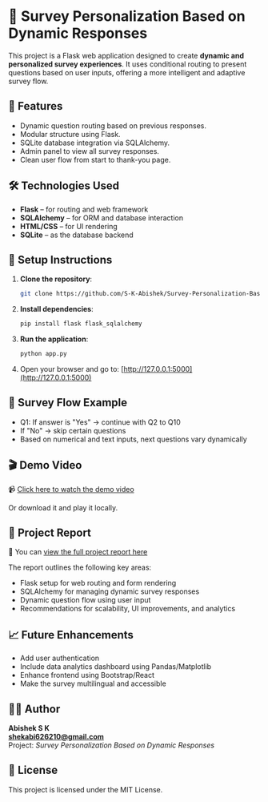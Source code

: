 
# 🧠 Survey Personalization Based on Dynamic Responses

This project is a Flask web application designed to create **dynamic and personalized survey experiences**. It uses conditional routing to present questions based on user inputs, offering a more intelligent and adaptive survey flow.

## 🚀 Features

- Dynamic question routing based on previous responses.
- Modular structure using Flask.
- SQLite database integration via SQLAlchemy.
- Admin panel to view all survey responses.
- Clean user flow from start to thank-you page.

## 🛠️ Technologies Used

- **Flask** – for routing and web framework
- **SQLAlchemy** – for ORM and database interaction
- **HTML/CSS** – for UI rendering
- **SQLite** – as the database backend

## 🧪 Setup Instructions

1. **Clone the repository**:
   ```bash
   git clone https://github.com/S-K-Abishek/Survey-Personalization-Based-on-Dynamic-Responses.git
   ```

2. **Install dependencies**:
   ```bash
   pip install flask flask_sqlalchemy
   ```

3. **Run the application**:
   ```bash
   python app.py
   ```

4. Open your browser and go to: [http://127.0.0.1:5000](http://127.0.0.1:5000)

## 🧠 Survey Flow Example

- Q1: If answer is "Yes" → continue with Q2 to Q10
- If "No" → skip certain questions
- Based on numerical and text inputs, next questions vary dynamically

## 🎬 Demo Video

📹 [Click here to watch the demo video](./Consice%20Video%20-%20Survey%20Personalization%20Based%20on%20Dynamic%20Responses.mp4
)

Or download it and play it locally.

## 📄 Project Report

📘 You can [view the full project report here](./Report%20-%20Survey%20Personalization%20Based%20on%20Dynamic%20Responses.pdf
)

The report outlines the following key areas:

- Flask setup for web routing and form rendering
- SQLAlchemy for managing dynamic survey responses
- Dynamic question flow using user input
- Recommendations for scalability, UI improvements, and analytics

## 📈 Future Enhancements

- Add user authentication
- Include data analytics dashboard using Pandas/Matplotlib
- Enhance frontend using Bootstrap/React
- Make the survey multilingual and accessible

## 👨‍💻 Author

**Abishek S K**   
**shekabi626210@gmail.com**   
Project:  *Survey Personalization Based on Dynamic Responses*

## 📜 License

This project is licensed under the MIT License.
